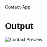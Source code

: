 Contact-App

# Output

![Contact Preview](https://github.com/user-attachments/assets/ff478c6c-6f54-4b44-9f09-b59ec58c25c0)
